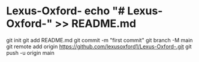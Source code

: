 # Lexus-Oxford- echo "# Lexus-Oxford-" >> README.md
git init
git add README.md
git commit -m "first commit"
git branch -M main
git remote add origin https://github.com/lexusoxford1/Lexus-Oxford-.git
git push -u origin main
